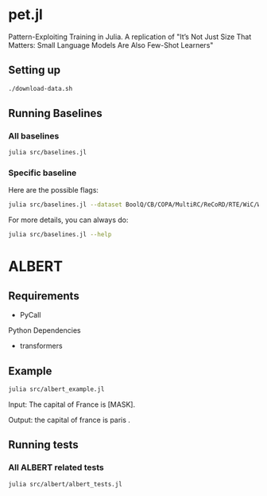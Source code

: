 # pet.jl
Pattern-Exploiting Training in Julia. A replication of "It’s Not Just Size That Matters: Small Language Models Are Also Few-Shot Learners"

## Setting up

```bash
./download-data.sh
```

## Running Baselines

### All baselines
```bash
julia src/baselines.jl
```

### Specific baseline
Here are the possible flags:
```bash
julia src/baselines.jl --dataset BoolQ/CB/COPA/MultiRC/ReCoRD/RTE/WiC/WSC/all --method Random/MostCommon/all
```

For more details, you can always do:
```bash
julia src/baselines.jl --help
```

# ALBERT

## Requirements

- PyCall

Python Dependencies

- transformers

## Example
```bash
julia src/albert_example.jl
```
Input: The capital of France is [MASK].

Output: the capital of france is paris .

## Running tests

### All ALBERT related tests
```bash
julia src/albert/albert_tests.jl
```